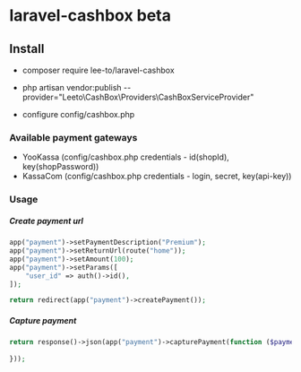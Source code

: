 # laravel-cashbox beta

## Install
- composer require lee-to/laravel-cashbox

- php artisan vendor:publish --provider="Leeto\CashBox\Providers\CashBoxServiceProvider"

- configure config/cashbox.php

### Available payment gateways
- YooKassa (config/cashbox.php credentials - id(shopId), key(shopPassword))
- KassaCom (config/cashbox.php credentials - login, secret, key(api-key))

### Usage

##### Create payment url

```php
app("payment")->setPaymentDescription("Premium");
app("payment")->setReturnUrl(route("home"));
app("payment")->setAmount(100);
app("payment")->setParams([
    "user_id" => auth()->id(),
]);

return redirect(app("payment")->createPayment());
```

##### Capture payment

```php
return response()->json(app("payment")->capturePayment(function ($paymentParams, $paymentToken, $bankCard) {
    
}));
```
